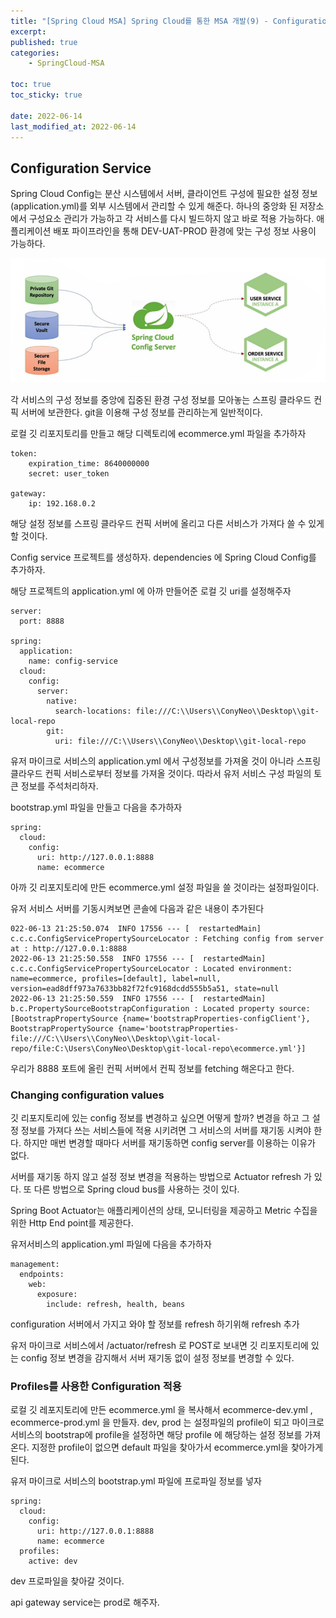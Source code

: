 ```yaml
---
title: "[Spring Cloud MSA] Spring Cloud를 통한 MSA 개발(9) - Configuration Service"
excerpt:
published: true
categories:
    - SpringCloud-MSA

toc: true
toc_sticky: true

date: 2022-06-14
last_modified_at: 2022-06-14
---
```


## Configuration Service

Spring Cloud Config는 분산 시스템에서 서버, 클라이언트 구성에 필요한 설정 정보(application.yml)를 외부 시스템에서 관리할 수 있게 해준다.
하나의 중앙화 된 저장소에서 구성요소 관리가 가능하고 각 서비스를 다시 빌드하지 않고 바로 적용 가능하다.
애플리케이션 배포 파이프라인을 통해 DEV-UAT-PROD 환경에 맞는 구성 정보 사용이 가능하다.

![1](../../images/msa/34.PNG)

각 서비스의 구성 정보를 중앙에 집중된 환경 구성 정보를 모아놓는 스프링 클라우드 컨픽 서버에 보관한다. git을 이용해 구성 정보를 관리하는게 일반적이다.

로컬 깃 리포지토리를 만들고 해당 디렉토리에 ecommerce.yml 파일을 추가하자

```
token:
    expiration_time: 8640000000
    secret: user_token

gateway:
    ip: 192.168.0.2
```

해당 설정 정보를 스프링 클라우드 컨픽 서버에 올리고 다른 서비스가 가져다 쓸 수 있게 할 것이다.

Config service 프로젝트를 생성하자. dependencies 에 Spring Cloud Config를 추가하자.

해당 프로젝트의 application.yml 에 아까 만들어준 로컬 깃 uri를 설정해주자

```
server:
  port: 8888

spring:
  application:
    name: config-service
  cloud:
    config:
      server:
        native:
          search-locations: file:///C:\\Users\\ConyNeo\\Desktop\\git-local-repo
        git:
          uri: file:///C:\\Users\\ConyNeo\\Desktop\\git-local-repo
```

유저 마이크로 서비스의 application.yml 에서 구성정보를 가져올 것이 아니라 스프링 클라우드 컨픽 서비스로부터 정보를 가져올 것이다. 따라서 유저 서비스 구성 파일의 토큰 정보를 주석처리하자.

bootstrap.yml 파일을 만들고 다음을 추가하자

```
spring:
  cloud:
    config:
      uri: http://127.0.0.1:8888
      name: ecommerce
```

아까 깃 리포지토리에 만든 ecommerce.yml 설정 파일을 쓸 것이라는 설정파일이다.

유저 서비스 서버를 기동시켜보면 콘솔에 다음과 같은 내용이 추가된다

```
022-06-13 21:25:50.074  INFO 17556 --- [  restartedMain] c.c.c.ConfigServicePropertySourceLocator : Fetching config from server at : http://127.0.0.1:8888
2022-06-13 21:25:50.558  INFO 17556 --- [  restartedMain] c.c.c.ConfigServicePropertySourceLocator : Located environment: name=ecommerce, profiles=[default], label=null, version=ead8dff973a7633bb82f72fc9168dcdd555b5a51, state=null
2022-06-13 21:25:50.559  INFO 17556 --- [  restartedMain] b.c.PropertySourceBootstrapConfiguration : Located property source: [BootstrapPropertySource {name='bootstrapProperties-configClient'}, BootstrapPropertySource {name='bootstrapProperties-file:///C:\\Users\\ConyNeo\\Desktop\\git-local-repo/file:C:\Users\ConyNeo\Desktop\git-local-repo\ecommerce.yml'}]
```

우리가 8888 포트에 올린 컨픽 서버에서 컨픽 정보를 fetching 해온다고 한다.

### Changing configuration values

깃 리포지토리에 있는 config 정보를 변경하고 싶으면 어떻게 할까? 변경을 하고 그 설정 정보를 가져다 쓰는 서비스들에 적용 시키려면 그 서비스의 서버를 재기동 시켜야 한다. 하지만 매번 변경할 때마다 서버를 재기동하면 config server를 이용하는 이유가 없다.

서버를 재기동 하지 않고 설정 정보 변경을 적용하는 방법으로 Actuator refresh 가 있다. 또 다른 방법으로 Spring cloud bus를 사용하는 것이 있다.

Spring Boot Actuator는 애플리케이션의 상태, 모니터링을 제공하고 Metric 수집을 위한 Http End point를 제공한다.

유저서비스의 application.yml 파일에 다음을 추가하자

```
management:
  endpoints:
    web:
      exposure:
        include: refresh, health, beans
```

configuration 서버에서 가지고 와야 할 정보를 refresh 하기위해 refresh 추가

유저 마이크로 서비스에서 /actuator/refresh 로 POST로 보내면 깃 리포지토리에 있는 config 정보 변경을 감지해서 서버 재기동 없이 설정 정보를 변경할 수 있다.

### Profiles를 사용한 Configuration 적용

로컬 깃 레포지토리에 만든 ecommerce.yml 을 복사해서 ecommerce-dev.yml , ecommerce-prod.yml 을 만들자. dev, prod 는 설정파일의 profile이 되고 마이크로서비스의 bootstrap에 profile을 설정하면 해당 profile 에 해당하는 설정 정보를 가져온다. 지정한 profile이 없으면 default 파일을 찾아가서 ecommerce.yml을 찾아가게된다.

유저 마이크로 서비스의 bootstrap.yml 파일에 프로파일 정보를 넣자

```
spring:
  cloud:
    config:
      uri: http://127.0.0.1:8888
      name: ecommerce
  profiles:
    active: dev
```

dev 프로파일을 찾아갈 것이다.

api gateway service는 prod로 해주자.

<script src="https://utteranc.es/client.js"
        repo="chojs23/comments"
        issue-term="pathname"
        theme="github-light"
        crossorigin="anonymous"
        async>
</script>
